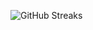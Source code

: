 ![GitHub Streaks](https://github-streaks-mqc9.onrender.com/streak/happilli/image?theme=midnight&cache_bust=1743861521&lang=ja)
